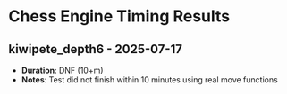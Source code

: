 # Chess Engine Timing Results

## kiwipete_depth6 - 2025-07-17

- **Duration**: DNF (10+m)
- **Notes**: Test did not finish within 10 minutes using real move functions
